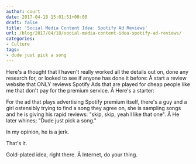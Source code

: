 ```yaml
---
author: court
date: 2017-04-18 15:01:51+00:00
draft: false
title: 'Social Media Content Idea: Spotify Ad Reviews'
url: /blog/2017/04/18/social-media-content-idea-spotify-ad-reviews/
categories:
- Culture
tags:
- dude just pick a song
---
```


Here's a thought that I haven't really worked all the details out on, done any research for, or looked to see if anyone has done it before: Â start a review website that ONLY reviews Spotify Ads that are played for cheap people like me that don't pay for the premium service. Â Here's a starter:

For the ad that plays advertising Spotify premium itself, there's a guy and a girl ostensibly trying to find a song they agree on, she is sampling songs and he is giving his rapid reviews: "skip, skip, yeah I like that one". Â He later whines; "Dude just pick a song."

In my opinion, he is a jerk.

That's it.

Gold-plated idea, right there. Â Internet, do your thing.

